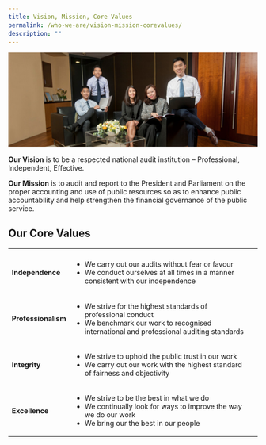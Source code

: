 ```yaml
---
title: Vision, Mission, Core Values
permalink: /who-we-are/vision-mission-corevalues/
description: ""
---
```

![](/images/PageBanner1.jpg)

**Our Vision** is to be a respected national audit institution – Professional, Independent, Effective.

**Our Mission** is to audit and report to the President and Parliament on the proper accounting and use of public resources so as to enhance public accountability and help strengthen the financial governance of the public service.
<BR> 


## Our Core Values

<table>
	<th>
	<td></td>
	<td></td>
	</th>
	<tr>
		<td><b>Independence</b></td>
		<td>
			<ul>
				<li>We carry out our audits without fear or favour</li>
				<li>We conduct ourselves at all times in a manner consistent with our independence</li>
			</ul>
		</td>	
	</tr>
	<tr>
		<td><b>Professionalism</b></td>
		<td>
			<ul>
				<li>We strive for the highest standards of professional conduct</li>
				<li>We benchmark our work to recognised international and professional auditing standards</li>
			</ul>
		</td>
	</tr>
	<tr>
		<td><b>Integrity</b></td>
		<td>
			<ul>
				<li>We strive to uphold the public trust in our work</li>
				<li>We carry out our work with the highest standard of fairness and objectivity</li>
			</ul>
		</td>	
	</tr>
	<tr>
		<td><b>Excellence</b></td>
		<td>
			<ul>
				<li>We strive to be the best in what we do</li>
				<li>We continually look for ways to improve the way we do our work</li>
				<li>We bring our the best in our people</li>
			</ul>
		</td>
	</tr>
</table>